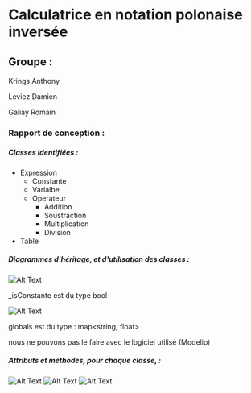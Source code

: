 # Calculatrice en notation polonaise inversée

## Groupe :

Krings Anthony 

Leviez Damien

Galiay Romain


### Rapport de conception :


##### Classes identifiées :

* Expression
  * Constante
  * Varialbe
  * Operateur
    * Addition
    * Soustraction
    * Multiplication
    * Division
* Table


##### Diagrammes d'héritage, et d'utilisation des classes :


![Alt Text](https://i.imgur.com/jDo6SNy.png)


_isConstante est du type bool


![Alt Text](https://i.imgur.com/QCVA20u.png)


globals est du type : map<string, float>


nous ne pouvons pas le faire avec le logiciel utilisé (Modelio)


##### Attributs et méthodes, pour chaque classe, :


![Alt Text](https://i.imgur.com/d2PA1Qh.png)
![Alt Text](https://i.imgur.com/kwEP2U6.png)
![Alt Text](https://i.imgur.com/ZeoOcys.png)
